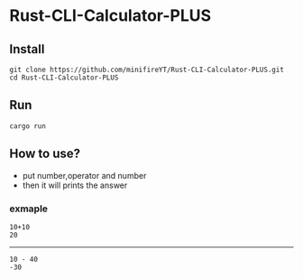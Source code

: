 # Rust-CLI-Calculator-PLUS
## Install
```
git clone https://github.com/minifireYT/Rust-CLI-Calculator-PLUS.git
cd Rust-CLI-Calculator-PLUS
```
## Run
```
cargo run
```
## How to use?
- put number,operator and number
- then it will prints the answer
### exmaple
```
10+10
20
```
---
```
10 - 40
-30
```
